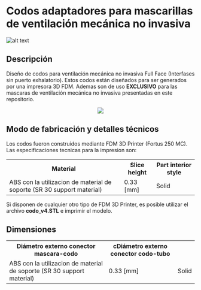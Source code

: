 # Codos adaptadores para mascarillas de ventilación mecánica no invasiva

![alt text](https://user-images.githubusercontent.com/28406528/84544095-9a47f600-acca-11ea-83ac-d2be019ee92d.jpg)

## Descripción

Diseño de codos para ventilación mecánica no invasiva Full Face (Interfases sin puerto exhalatorio). Estos codos están diseñados para ser generados por una impresora 3D FDM.
Ademas son de uso <b>EXCLUSIVO</b> para las mascaras de ventilación mecánica no invasiva presentadas en este repositorio.


<p align="center"> 
<img src="https://user-images.githubusercontent.com/28406528/84544179-c6637700-acca-11ea-9382-ea111045bc23.jpg">
</p>


## Modo de fabricación y detalles técnicos

Los codos fueron construidos mediante FDM 3D Printer (Fortus 250 MC). Las especificaciones tecnicas para la impresion son:

<table style="width:100%">
  <tr>
    <th>Material</th>
    <th>Slice height</th>
    <th>Part interior style</th>
  </tr>
  <tr>
    <td>ABS con la utilizacion de material de soporte (SR 30 support material)</td>
    <td>0.33 [mm]</td>
    <td>Solid</td>
  </tr>
</table>

Si disponen de cualquier otro tipo de FDM 3D Printer, es posible utilizar el archivo <b>codo_v4.STL</b> e imprimir el modelo.

## Dimensiones

<table style="width:100%">
  <tr>
    <th>Diámetro externo conector mascara-codo</th>
    <th>cDiámetro externo conector codo-tubo</th>
  </tr>
  <tr>
    <td>ABS con la utilizacion de material de soporte (SR 30 support material)</td>
    <td>0.33 [mm]</td>
    <td>Solid</td>
  </tr>
</table>


